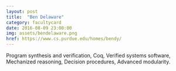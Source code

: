 ```yaml
---
layout: post
title:  "Ben Delaware"
category: facultycard
date: 2016-08-09 23:00:00
img: assets/bendelaware.png
href: https://www.cs.purdue.edu/homes/bendy/
---
```


Program synthesis and verification,
Coq,
Verified systems software,
Mechanized reasoning,
Decision procedures,
Advanced modularity.
